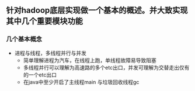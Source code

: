## 针对hadoop底层实现做一个基本的概述。并大致实现其中几个重要模块功能
### 几个基本概念
- 进程与线程，多线程并行与并发
  - 简单理解进程为汽车，在线程上跑，单线程故障易导致阻塞
  - 多线程并行可以理解为高速路的多个etc出口，并发可理解为交替走出仅有的一个etc出口
  - 在java中至少开启了主线程main 与垃圾回收线程gc
  
